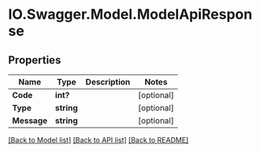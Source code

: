 # IO.Swagger.Model.ModelApiResponse
## Properties

Name | Type | Description | Notes
------------ | ------------- | ------------- | -------------
**Code** | **int?** |  | [optional] 
**Type** | **string** |  | [optional] 
**Message** | **string** |  | [optional] 

[[Back to Model list]](../README.md#documentation-for-models) [[Back to API list]](../README.md#documentation-for-api-endpoints) [[Back to README]](../README.md)

